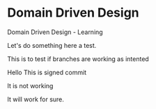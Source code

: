 # Domain Driven Design
Domain Driven Design - Learning

Let's do something here a test.

This is to test if branches are working as intented

Hello This is signed commit

It is not working

It will work for sure.